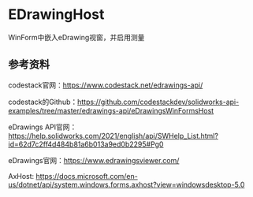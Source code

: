 # EDrawingHost
 WinForm中嵌入eDrawing视窗，并启用测量
 
## 参考资料
 codestack官网：https://www.codestack.net/edrawings-api/
 
 codestack的Github：https://github.com/codestackdev/solidworks-api-examples/tree/master/edrawings-api/eDrawingsWinFormsHost

 eDrawings API官网：https://help.solidworks.com/2021/english/api/SWHelp_List.html?id=62d7c2ff4d484b81a6b013a9ed0b2295#Pg0
 
 eDrawings官网：https://www.edrawingsviewer.com/
 
 AxHost: https://docs.microsoft.com/en-us/dotnet/api/system.windows.forms.axhost?view=windowsdesktop-5.0
